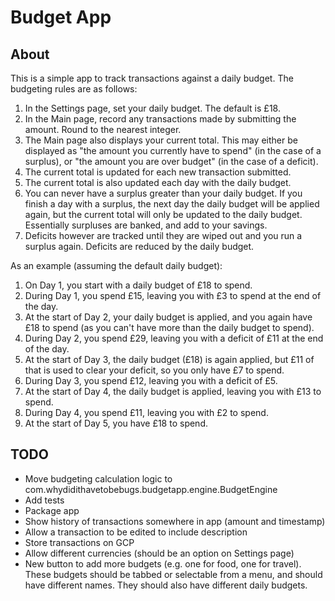 # Budget App

## About

This is a simple app to track transactions against a daily budget. The budgeting rules are as follows:

1. In the Settings page, set your daily budget. The default is £18.
2. In the Main page, record any transactions made by submitting the amount. Round to the nearest integer.
3. The Main page also displays your current total. This may either be displayed as "the amount you currently have to spend" (in the case of a surplus), or "the amount you are over budget" (in the case of a deficit).
4. The current total is updated for each new transaction submitted.
5. The current total is also updated each day with the daily budget.
6. You can never have a surplus greater than your daily budget. If you finish a day with a surplus, the next day the daily budget will be applied again, but the current total will only be updated to the daily budget. Essentially surpluses are banked, and add to your savings.
7. Deficits however are tracked until they are wiped out and you run a surplus again. Deficits are reduced by the daily budget.

As an example (assuming the default daily budget):

1. On Day 1, you start with a daily budget of £18 to spend.
2. During Day 1, you spend £15, leaving you with £3 to spend at the end of the day.
3. At the start of Day 2, your daily budget is applied, and you again have £18 to spend (as you can't have more than the daily budget to spend).
4. During Day 2, you spend £29, leaving you with a deficit of £11 at the end of the day.
5. At the start of Day 3, the daily budget (£18) is again applied, but £11 of that is used to clear your deficit, so you only have £7 to spend.
6. During Day 3, you spend £12, leaving you with a deficit of £5.
7. At the start of Day 4, the daily budget is applied, leaving you with £13 to spend.
8. During Day 4, you spend £11, leaving you with £2 to spend.
9. At the start of Day 5, you have £18 to spend.

## TODO

- Move budgeting calculation logic to com.whydidithavetobebugs.budgetapp.engine.BudgetEngine
- Add tests
- Package app
- Show history of transactions somewhere in app (amount and timestamp)
- Allow a transaction to be edited to include description
- Store transactions on GCP
- Allow different currencies (should be an option on Settings page)
- New button to add more budgets (e.g. one for food, one for travel). These budgets should be tabbed or selectable from a menu, and should have different names. They should also have different daily budgets.
